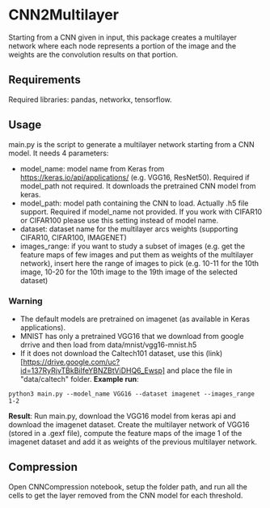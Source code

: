 # CNN2Multilayer

Starting from a CNN given in input, this package creates a multilayer network where each node represents a portion of the image and the weights are the convolution results on that portion.

## Requirements
Required libraries: pandas, networkx, tensorflow.

## Usage
main.py is the script to generate a multilayer network starting from a CNN model. It needs 4 parameters:
- model_name: model name from Keras from https://keras.io/api/applications/ (e.g. VGG16, ResNet50). Required if model_path not required. It downloads the pretrained CNN model from keras.
- model_path: model path containing the CNN to load. Actually .h5 file support. Required if model_name not provided. If you work with CIFAR10 or CIFAR100 please use this setting instead of model name.
- dataset: dataset name for the multilayer arcs weights (supporting CIFAR10, CIFAR100, IMAGENET)
- images_range: if you want to study a subset of images (e.g. get the feature maps of few images and put them as weights of the multilayer network), insert here the range of images to pick (e.g. 10-11 for the 10th image, 10-20 for the 10th image to the 19th image of the selected dataset)

### Warning
- The default models are pretrained on imagenet (as available in Keras applications).
- MNIST has only a pretrained VGG16 that we download from google drrive and then load from data/mnist/vgg16-mnist.h5
- If it does not download the Caltech101 dataset, use this (link)[https://drive.google.com/uc?id=137RyRjvTBkBiIfeYBNZBtViDHQ6_Ewsp] and place the file in "data/caltech" folder.
**Example run**:
```
python3 main.py --model_name VGG16 --dataset imagenet --images_range 1-2
```

**Result**:
Run main.py, download the VGG16 model from keras api and download the imagenet dataset. Create the multilayer network of VGG16 (stored in a .gexf file), compute the feature maps of the image 1 of the imagenet dataset and add it as weights of the previous multilayer network.

## Compression
Open CNNCompression notebook, setup the folder path, and run all the cells to get the layer removed from the CNN model for each threshold.